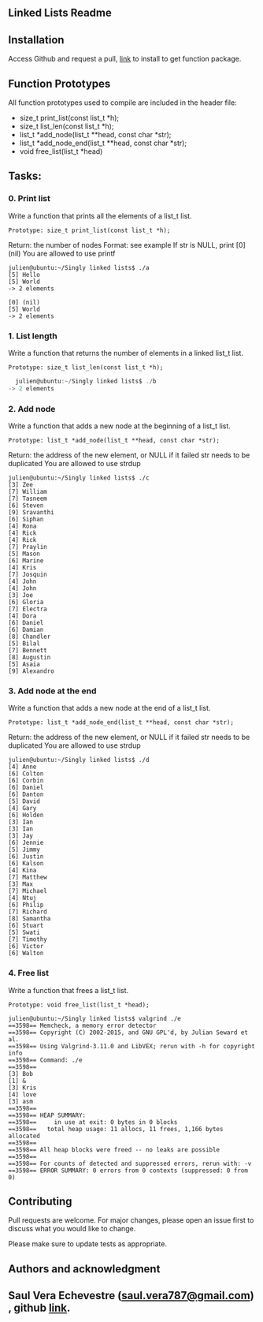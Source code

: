 ## Linked Lists Readme



## Installation

Access Github and request a pull, [link](https://github.com/allthatgroove89/holbertonschool-printf/pulls) to install to get function package.



## Function Prototypes


All function prototypes used to compile are included in the header file:

- size_t print_list(const list_t *h);
- size_t list_len(const list_t *h);
- list_t *add_node(list_t **head, const char *str);
- list_t *add_node_end(list_t **head, const char *str);
- void free_list(list_t *head)

## Tasks:

### 0. Print list


Write a function that prints all the elements of a list_t list.

	Prototype: size_t print_list(const list_t *h);

   Return: the number of nodes
   Format: see example
    If str is NULL, print [0] (nil)
    You are allowed to use printf

```
julien@ubuntu:~/Singly linked lists$ ./a
[5] Hello
[5] World
-> 2 elements

[0] (nil)
[5] World
-> 2 elements
```
 ### 1. List length


Write a function that returns the number of elements in a linked list_t list.

    Prototype: size_t list_len(const list_t *h);


```C
  julien@ubuntu:~/Singly linked lists$ ./b
-> 2 elements
```

### 2. Add node

Write a function that adds a new node at the beginning of a list_t list.

    Prototype: list_t *add_node(list_t **head, const char *str);
  Return: the address of the new element, or NULL if it failed
    str needs to be duplicated
    You are allowed to use strdup
```
julien@ubuntu:~/Singly linked lists$ ./c
[3] Zee
[7] William
[7] Tasneem
[6] Steven
[9] Sravanthi
[6] Siphan
[4] Rona
[4] Rick
[4] Rick
[7] Praylin
[5] Mason
[6] Marine
[4] Kris
[7] Josquin
[4] John
[4] John
[3] Joe
[6] Gloria
[7] Electra
[4] Dora
[6] Daniel
[6] Damian
[8] Chandler
[5] Bilal
[7] Bennett
[8] Augustin
[5] Asaia
[9] Alexandro
```

### 3. Add node at the end


Write a function that adds a new node at the end of a list_t list.

    Prototype: list_t *add_node_end(list_t **head, const char *str);
   Return: the address of the new element, or NULL if it failed
    str needs to be duplicated
    You are allowed to use strdup
```
julien@ubuntu:~/Singly linked lists$ ./d
[4] Anne
[6] Colton
[6] Corbin
[6] Daniel
[6] Danton
[5] David
[4] Gary
[6] Holden
[3] Ian
[3] Ian
[3] Jay
[6] Jennie
[5] Jimmy
[6] Justin
[6] Kalson
[4] Kina
[7] Matthew
[3] Max
[7] Michael
[4] Ntuj
[6] Philip
[7] Richard
[8] Samantha
[6] Stuart
[5] Swati
[7] Timothy
[6] Victor
[6] Walton
```

### 4. Free list


Write a function that frees a list_t list.

    Prototype: void free_list(list_t *head);

```
julien@ubuntu:~/Singly linked lists$ valgrind ./e
==3598== Memcheck, a memory error detector
==3598== Copyright (C) 2002-2015, and GNU GPL'd, by Julian Seward et al.
==3598== Using Valgrind-3.11.0 and LibVEX; rerun with -h for copyright info
==3598== Command: ./e
==3598==
[3] Bob
[1] &
[3] Kris
[4] love
[3] asm
==3598==
==3598== HEAP SUMMARY:
==3598==     in use at exit: 0 bytes in 0 blocks
==3598==   total heap usage: 11 allocs, 11 frees, 1,166 bytes allocated
==3598==
==3598== All heap blocks were freed -- no leaks are possible
==3598==
==3598== For counts of detected and suppressed errors, rerun with: -v
==3598== ERROR SUMMARY: 0 errors from 0 contexts (suppressed: 0 from 0)
```




## Contributing

Pull requests are welcome. For major changes, please open an issue first
to discuss what you would like to change.

Please make sure to update tests as appropriate.




## Authors and acknowledgment

## Saul Vera Echevestre (saul.vera787@gmail.com) , github [link](https://github.com/allthatgroove89/holbertonschool-printf).
